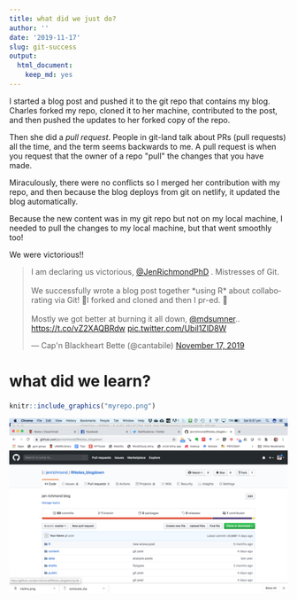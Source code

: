 ```yaml
---
title: what did we just do?
author: ''
date: '2019-11-17'
slug: git-success
output:
  html_document:
    keep_md: yes
---
```


I started a blog post and pushed it to the git repo that contains my blog. Charles forked my repo, cloned it to her machine, contributed to the post, and then pushed the updates to her forked copy of the repo. 

Then she did a *pull request*. People in git-land talk about PRs (pull requests) all the time, and the term seems backwards to me. A pull request is when you request that the owner of a repo "pull" the changes that you have made.

Miraculously, there were no conflicts so I merged her contribution with my repo, and then because the blog deploys from git on netlify, it updated the blog automatically. 

Because the new content was in my git repo but not on my local machine, I needed to pull the changes to my local machine, but that went smoothly too! 

We were victorious!!

<blockquote class="twitter-tweet"><p lang="en" dir="ltr">I am declaring us victorious, <a href="https://twitter.com/JenRichmondPhD?ref_src=twsrc%5Etfw">@JenRichmondPhD</a> . Mistresses of Git.<br><br>We successfully wrote a blog post together *using R* about collaborating via Git! 🥐I forked and cloned and then I pr-ed. 🦆 <br><br>Mostly we got better at burning it all down, <a href="https://twitter.com/mdsumner?ref_src=twsrc%5Etfw">@mdsumner</a>.. <a href="https://t.co/vZ2XAQBRdw">https://t.co/vZ2XAQBRdw</a> <a href="https://t.co/Ubil1ZlD8W">pic.twitter.com/Ubil1ZlD8W</a></p>&mdash; Cap&#39;n Blackheart Bette (@cantabile) <a href="https://twitter.com/cantabile/status/1195891644567998464?ref_src=twsrc%5Etfw">November 17, 2019</a></blockquote> <script async src="https://platform.twitter.com/widgets.js" charset="utf-8"></script>

# what did we learn?



```r
knitr::include_graphics("myrepo.png")
```

<img src="myrepo.png" width="700px" />
